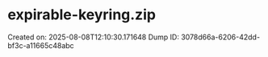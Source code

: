 # expirable-keyring.zip
Created on: 2025-08-08T12:10:30.171648
Dump ID: 3078d66a-6206-42dd-bf3c-a11665c48abc
